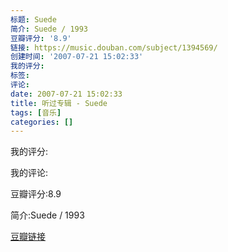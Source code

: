 ```yaml
---
标题: Suede
简介: Suede / 1993
豆瓣评分: '8.9'
链接: https://music.douban.com/subject/1394569/
创建时间: '2007-07-21 15:02:33'
我的评分:
标签:
评论:
date: 2007-07-21 15:02:33
title: 听过专辑 - Suede
tags: [音乐]
categories: []
---
```


我的评分:

我的评论:

豆瓣评分:8.9

简介:Suede / 1993

[豆瓣链接](https://music.douban.com/subject/1394569/)

